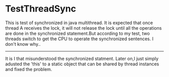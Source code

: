 TestThreadSync
==============
This is test of synchronized in java multithread.
It is expected that once thread A receives the lock, it will not release the lock until all the operations are done in 
the synchronized statement.But according to my test, two threads switch to get the CPU to operate the synchronized sentences.
I don't know why..

_______________________________________________________________

It is I that misunderstood the synchronized statment. Later on,I just simply adusted the 'this' to a static object that can be shared by thread instances and fixed the problem. 
